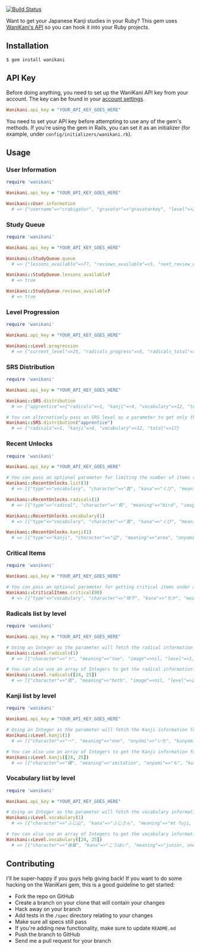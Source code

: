 [![Build Status](https://travis-ci.org/dennmart/wanikani-gem.png)](https://travis-ci.org/dennmart/wanikani-gem)

Want to get your Japanese Kanji studies in your Ruby? This gem uses [WaniKani's API](http://www.wanikani.com/api) so you can hook it into your Ruby projects.

## Installation
```
$ gem install wanikani
```

## API Key

Before doing anything, you need to set up the WaniKani API key from your account. The key can be found in your [account settings](http://www.wanikani.com/account).

```ruby
Wanikani.api_key = "YOUR_API_KEY_GOES_HERE"
```

You need to set your API key before attempting to use any of the gem's methods. If you're using the gem in Rails, you can set it as an initializer (for example, under `config/initializers/wanikani.rb`).

## Usage

### User Information

```ruby
require 'wanikani'

Wanikani.api_key = "YOUR_API_KEY_GOES_HERE"

Wanikani::User.information
  # => {"username"=>"crabigator", "gravatar"=>"gravatarkey", "level"=>25, "title"=>"Turtles", "about"=>"I am the almighty crabigator!", "website"=>"http://www.wanikani.com/", "twitter"=>"WaniKaniApp", "topics_count"=>1000, "posts_count"=>500, "creation_date"=>1337820000}
```

### Study Queue

```ruby
require 'wanikani'

Wanikani.api_key = "YOUR_API_KEY_GOES_HERE"

Wanikani::StudyQueue.queue
  # => {"lessons_available"=>77, "reviews_available"=>5, "next_review_date"=>1355893492, "reviews_available_next_hour"=>6, "reviews_available_next_day"=>24}

Wanikani::StudyQueue.lessons_available?
  # => true

Wanikani::StudyQueue.reviews_available?
  # => true
```

### Level Progression

```ruby
require 'wanikani'

Wanikani.api_key = "YOUR_API_KEY_GOES_HERE"

Wanikani::Level.progression
  # => {"current_level"=>25, "radicals_progress"=>5, "radicals_total"=>9, "kanji_progress"=>10, "kanji_total"=>23}
```

### SRS Distribution

```ruby
require 'wanikani'

Wanikani.api_key = "YOUR_API_KEY_GOES_HERE"

Wanikani::SRS.distribution
  # => {"apprentice"=>{"radicals"=>1, "kanji"=>4, "vocabulary"=>12, "total"=>17}, "guru"=>{"radicals"=>24, "kanji"=>75, "vocabulary"=>181, "total"=>280}, "master"=>{"radicals"=>38, "kanji"=>37, "vocabulary"=>82, "total"=>157}, "enlighten"=>{"radicals"=>82, "kanji"=>93, "vocabulary"=>189, "total"=>364}, "burned"=>{"radicals"=>19, "kanji"=>0, "vocabulary"=>0, "total"=>19}}

# You can alternatively pass an SRS level as a parameter to get only that information.
Wanikani::SRS.distribution("apprentice")
  # => {"radicals"=>1, "kanji"=>4, "vocabulary"=>12, "total"=>17}
```

### Recent Unlocks

```ruby
require 'wanikani'

Wanikani.api_key = "YOUR_API_KEY_GOES_HERE"

# You can pass an optional parameter for limiting the number of items returned (default: 10).
Wanikani::RecentUnlocks.list(3)
  # => [{"type"=>"vocabulary", "character"=>"首", "kana"=>"くび", "meaning"=>"neck", "level"=>6, "unlocked_date"=>1355879555}, {"type"=>"kanji", "character"=>"辺", "meaning"=>"area", "onyomi"=>"へん", "kunyomi"=>"あたり", "important_reading"=>"onyomi", "level"=>7, "unlocked_date"=>1355762469}, {"type"=>"radical", "character"=>"鳥", "meaning"=>"bird", "image"=>nil, "level"=>7, "unlocked_date"=>1355759947}]

Wanikani::RecentUnlocks.radicals(1)
  # => [{"type"=>"radical", "character"=>"鳥", "meaning"=>"bird", "image"=>nil, "level"=>7, "unlocked_date"=>1355759947}]

Wanikani::RecentUnlocks.vocabulary(1)
  # => [{"type"=>"vocabulary", "character"=>"首", "kana"=>"くび", "meaning"=>"neck", "level"=>6, "unlocked_date"=>1355879555}]

Wanikani::RecentUnlocks.kanji(1)
  # => [{"type"=>"kanji", "character"=>"辺", "meaning"=>"area", "onyomi"=>"へん", "kunyomi"=>"あたり", "important_reading"=>"onyomi", "level"=>7, "unlocked_date"=>1355762469}]
```

### Critical Items

```ruby
require 'wanikani'

Wanikani.api_key = "YOUR_API_KEY_GOES_HERE"

# You can pass an optional parameter for getting critical items under a specific percentage.
Wanikani::CriticalItems.critical(90)
  # => [{"type"=>"vocabulary", "character"=>"地下", "kana"=>"ちか", "meaning"=>"underground", "level"=>6, "percentage"=>"84"}, {"type"=>"kanji", "character"=>"麦", "meaning"=>"wheat", "onyomi"=>nil, "kunyomi"=>"むぎ", "important_reading"=>"kunyomi", "level"=>5, "percentage"=>"89"}, {"type"=>"radical", "character"=>"亠", "meaning"=>"lid", "image"=>nil, "level"=>1, "percentage"=>"90"}]
```

### Radicals list by level

```ruby
require 'wanikani'

Wanikani.api_key = "YOUR_API_KEY_GOES_HERE"

# Using an Integer as the parameter will fetch the radical information for a single level.
Wanikani::Level.radicals(1)
  # => [{"character"=>"ト", "meaning"=>"toe", "image"=>nil, "level"=>1, "stats"=>{"srs"=>"burned", "unlocked_date"=>1337820726, "available_date"=>1354754764, "burned"=>true, "burned_date"=>1354754764, "meaning_correct"=>8, "meaning_incorrect"=>0, "meaning_max_streak"=>8, "meaning_current_streak"=>8, "reading_correct"=>nil, "reading_incorrect"=>nil, "reading_max_streak"=>nil, "reading_current_streak"=>nil}}, {"character"=>"八", "meaning"=>"volcano", "image"=>"http://s3.wanikani.com/images/radicals/040cbe763aa3526b2905c96062137dd3db55a38a.png", "level"=>1, "stats"=>{"srs"=>"master", "unlocked_date"=>1337820726, "available_date"=>1358751147, "burned"=>false, "burned_date"=>0, "meaning_correct"=>10, "meaning_incorrect"=>2, "meaning_max_streak"=>8, "meaning_current_streak"=>2, "reading_correct"=>nil, "reading_incorrect"=>nil, "reading_max_streak"=>nil, "reading_current_streak"=>nil}}, ... ]

# You can also use an array of Integers to get the radical information for multiple levels.
Wanikani::Level.radicals([24, 25])
  # => [{"character"=>"両", "meaning"=>"both", "image"=>nil, "level"=>25, "stats"=>nil}, {"character"=>"友", "meaning"=>"friend", "image"=>nil, "level"=>25, "stats"=>nil}, ...]
```

### Kanji list by level

```ruby
require 'wanikani'

Wanikani.api_key = "YOUR_API_KEY_GOES_HERE"

# Using an Integer as the parameter will fetch the Kanji information for a single level.
Wanikani::Level.kanji(1)
  # => [{"character"=>"一", "meaning"=>"one", "onyomi"=>"いち", "kunyomi"=>"ひと.*", "important_reading"=>"onyomi", "level"=>1, "stats"=>{"srs"=>"enlighten", "unlocked_date"=>1338820854, "available_date"=>1357346947, "burned"=>false, "burned_date"=>0, "meaning_correct"=>7, "meaning_incorrect"=>0, "meaning_max_streak"=>7, "meaning_current_streak"=>7, "reading_correct"=>7, "reading_incorrect"=>0, "reading_max_streak"=>7, "reading_current_streak"=>7}}, {"character"=>"口", "meaning"=>"mouth", "onyomi"=>"こう", "kunyomi"=>"くち", "important_reading"=>"onyomi", "level"=>1, "stats"=>{"srs"=>"guru", "unlocked_date"=>1338820840, "available_date"=>1356812196, "burned"=>false, "burned_date"=>0, "meaning_correct"=>32, "meaning_incorrect"=>1, "meaning_max_streak"=>25, "meaning_current_streak"=>7, "reading_correct"=>32, "reading_incorrect"=>21, "reading_max_streak"=>6, "reading_current_streak"=>6}}, ...]

# You can also use an array of Integers to get the Kanji information for multiple levels.
Wanikani::Level.kanji([24, 25])
  # => [{"character"=>"模", "meaning"=>"imitation", "onyomi"=>"も", "kunyomi"=>"None", "important_reading"=>"onyomi", "level"=>25, "stats"=>nil}, {"character"=>"替", "meaning"=>"replace", "onyomi"=>"たい", "kunyomi"=>"か", "important_reading"=>"kunyomi", "level"=>25, "stats"=>nil}, ...]
```

### Vocabulary list by level

```ruby
require 'wanikani'

Wanikani.api_key = "YOUR_API_KEY_GOES_HERE"

# Using an Integer as the parameter will fetch the vocabulary information for a single level.
Wanikani::Level.vocabulary(1)
  # => [{"character"=>"ふじ山", "kana"=>"ふじさん", "meaning"=>"mt fuji, mount fuji", "level"=>1, "stats"=>{"srs"=>"enlighten", "unlocked_date"=>1342432965, "available_date"=>1358369044, "burned"=>false, "burned_date"=>0, "meaning_correct"=>7, "meaning_incorrect"=>0, "meaning_max_streak"=>7, "meaning_current_streak"=>7, "reading_correct"=>7, "reading_incorrect"=>0, "reading_max_streak"=>7, "reading_current_streak"=>7}}, {"character"=>"下げる", "kana"=>"さげる", "meaning"=>"to hang, to lower", "level"=>1, "stats"=>{"srs"=>"guru", "unlocked_date"=>1342414223, "available_date"=>1357146898, "burned"=>false, "burned_date"=>0, "meaning_correct"=>19, "meaning_incorrect"=>3, "meaning_max_streak"=>9, "meaning_current_streak"=>3, "reading_correct"=>19, "reading_incorrect"=>2, "reading_max_streak"=>11, "reading_current_streak"=>7}}, ...]

# You can also use an array of Integers to get the vocabulary information for multiple levels.
Wanikani::Level.vocabulary([24, 25])
  # => [{"character"=>"後輩", "kana"=>"こうはい", "meaning"=>"junior, one's junior", "level"=>25, "stats"=>nil}, {"character"=>"年輩", "kana"=>"ねんぱい", "meaning"=>"elderly person, old person", "level"=>25, "stats"=>nil}, ...]
```

## Contributing

I'll be super-happy if you guys help giving back! If you want to do some hacking on the WaniKani gem, this is a good guideline to get started:

* Fork the repo on GitHub
* Create a branch on your clone that will contain your changes
* Hack away on your branch
* Add tests in the `/spec` directory relating to your changes
* Make sure all specs still pass
* If you're adding new functionality, make sure to update `README.md`
* Push the branch to GitHub
* Send me a pull request for your branch
